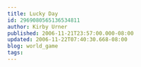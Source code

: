 ```yaml
---
title: Lucky Day
id: 2969080565136534811
author: Kirby Urner
published: 2006-11-21T23:57:00.000-08:00
updated: 2006-11-22T07:40:30.668-08:00
blog: world_game
tags: 
---
```


